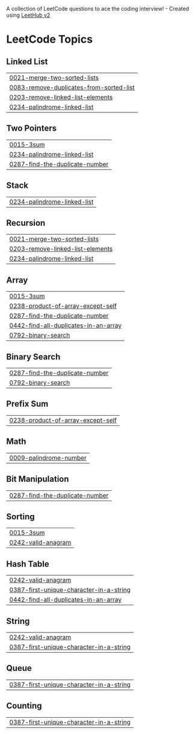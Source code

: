 A collection of LeetCode questions to ace the coding interview! - Created using [LeetHub v2](https://github.com/arunbhardwaj/LeetHub-2.0)
<!---LeetCode Topics Start-->
# LeetCode Topics
## Linked List
|  |
| ------- |
| [0021-merge-two-sorted-lists](https://github.com/WasayAamir/leetcode-solutions/tree/master/0021-merge-two-sorted-lists) |
| [0083-remove-duplicates-from-sorted-list](https://github.com/WasayAamir/leetcode-solutions/tree/master/0083-remove-duplicates-from-sorted-list) |
| [0203-remove-linked-list-elements](https://github.com/WasayAamir/leetcode-solutions/tree/master/0203-remove-linked-list-elements) |
| [0234-palindrome-linked-list](https://github.com/WasayAamir/leetcode-solutions/tree/master/0234-palindrome-linked-list) |
## Two Pointers
|  |
| ------- |
| [0015-3sum](https://github.com/WasayAamir/leetcode-solutions/tree/master/0015-3sum) |
| [0234-palindrome-linked-list](https://github.com/WasayAamir/leetcode-solutions/tree/master/0234-palindrome-linked-list) |
| [0287-find-the-duplicate-number](https://github.com/WasayAamir/leetcode-solutions/tree/master/0287-find-the-duplicate-number) |
## Stack
|  |
| ------- |
| [0234-palindrome-linked-list](https://github.com/WasayAamir/leetcode-solutions/tree/master/0234-palindrome-linked-list) |
## Recursion
|  |
| ------- |
| [0021-merge-two-sorted-lists](https://github.com/WasayAamir/leetcode-solutions/tree/master/0021-merge-two-sorted-lists) |
| [0203-remove-linked-list-elements](https://github.com/WasayAamir/leetcode-solutions/tree/master/0203-remove-linked-list-elements) |
| [0234-palindrome-linked-list](https://github.com/WasayAamir/leetcode-solutions/tree/master/0234-palindrome-linked-list) |
## Array
|  |
| ------- |
| [0015-3sum](https://github.com/WasayAamir/leetcode-solutions/tree/master/0015-3sum) |
| [0238-product-of-array-except-self](https://github.com/WasayAamir/leetcode-solutions/tree/master/0238-product-of-array-except-self) |
| [0287-find-the-duplicate-number](https://github.com/WasayAamir/leetcode-solutions/tree/master/0287-find-the-duplicate-number) |
| [0442-find-all-duplicates-in-an-array](https://github.com/WasayAamir/leetcode-solutions/tree/master/0442-find-all-duplicates-in-an-array) |
| [0792-binary-search](https://github.com/WasayAamir/leetcode-solutions/tree/master/0792-binary-search) |
## Binary Search
|  |
| ------- |
| [0287-find-the-duplicate-number](https://github.com/WasayAamir/leetcode-solutions/tree/master/0287-find-the-duplicate-number) |
| [0792-binary-search](https://github.com/WasayAamir/leetcode-solutions/tree/master/0792-binary-search) |
## Prefix Sum
|  |
| ------- |
| [0238-product-of-array-except-self](https://github.com/WasayAamir/leetcode-solutions/tree/master/0238-product-of-array-except-self) |
## Math
|  |
| ------- |
| [0009-palindrome-number](https://github.com/WasayAamir/leetcode-solutions/tree/master/0009-palindrome-number) |
## Bit Manipulation
|  |
| ------- |
| [0287-find-the-duplicate-number](https://github.com/WasayAamir/leetcode-solutions/tree/master/0287-find-the-duplicate-number) |
## Sorting
|  |
| ------- |
| [0015-3sum](https://github.com/WasayAamir/leetcode-solutions/tree/master/0015-3sum) |
| [0242-valid-anagram](https://github.com/WasayAamir/leetcode-solutions/tree/master/0242-valid-anagram) |
## Hash Table
|  |
| ------- |
| [0242-valid-anagram](https://github.com/WasayAamir/leetcode-solutions/tree/master/0242-valid-anagram) |
| [0387-first-unique-character-in-a-string](https://github.com/WasayAamir/leetcode-solutions/tree/master/0387-first-unique-character-in-a-string) |
| [0442-find-all-duplicates-in-an-array](https://github.com/WasayAamir/leetcode-solutions/tree/master/0442-find-all-duplicates-in-an-array) |
## String
|  |
| ------- |
| [0242-valid-anagram](https://github.com/WasayAamir/leetcode-solutions/tree/master/0242-valid-anagram) |
| [0387-first-unique-character-in-a-string](https://github.com/WasayAamir/leetcode-solutions/tree/master/0387-first-unique-character-in-a-string) |
## Queue
|  |
| ------- |
| [0387-first-unique-character-in-a-string](https://github.com/WasayAamir/leetcode-solutions/tree/master/0387-first-unique-character-in-a-string) |
## Counting
|  |
| ------- |
| [0387-first-unique-character-in-a-string](https://github.com/WasayAamir/leetcode-solutions/tree/master/0387-first-unique-character-in-a-string) |
<!---LeetCode Topics End-->